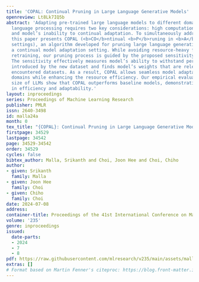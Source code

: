 ```yaml
---
title: 'COPAL: Continual Pruning in Large Language Generative Models'
openreview: Lt8Lk7IQ5b
abstract: 'Adapting pre-trained large language models to different domains in natural
  language processing requires two key considerations: high computational demands
  and model’s inability to continual adaptation. To simultaneously address both issues,
  this paper presents COPAL (<b>CO</b>ntinual <b>P</b>runing in <b>A</b>daptive <b>L</b>anguage
  settings), an algorithm developed for pruning large language generative models under
  a continual model adaptation setting. While avoiding resource-heavy finetuning or
  retraining, our pruning process is guided by the proposed sensitivity analysis.
  The sensitivity effectively measures model’s ability to withstand perturbations
  introduced by the new dataset and finds model’s weights that are relevant for all
  encountered datasets. As a result, COPAL allows seamless model adaptation to new
  domains while enhancing the resource efficiency. Our empirical evaluation on a various
  size of LLMs show that COPAL outperforms baseline models, demonstrating its efficacy
  in efficiency and adaptability.'
layout: inproceedings
series: Proceedings of Machine Learning Research
publisher: PMLR
issn: 2640-3498
id: malla24a
month: 0
tex_title: "{COPAL}: Continual Pruning in Large Language Generative Models"
firstpage: 34529
lastpage: 34542
page: 34529-34542
order: 34529
cycles: false
bibtex_author: Malla, Srikanth and Choi, Joon Hee and Choi, Chiho
author:
- given: Srikanth
  family: Malla
- given: Joon Hee
  family: Choi
- given: Chiho
  family: Choi
date: 2024-07-08
address:
container-title: Proceedings of the 41st International Conference on Machine Learning
volume: '235'
genre: inproceedings
issued:
  date-parts:
  - 2024
  - 7
  - 8
pdf: https://raw.githubusercontent.com/mlresearch/v235/main/assets/malla24a/malla24a.pdf
extras: []
# Format based on Martin Fenner's citeproc: https://blog.front-matter.io/posts/citeproc-yaml-for-bibliographies/
---
```

